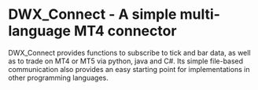 # DWX_Connect - A simple multi-language MT4 connector

DWX_Connect provides functions to subscribe to tick and bar data, as well as to trade on MT4 or MT5 via python, java and C#. 
Its simple file-based communication also provides an easy starting point for implementations in other programming languages. 
